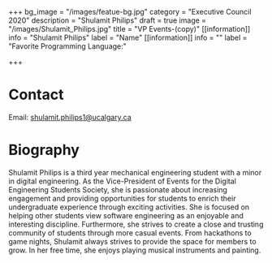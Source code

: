 +++
bg_image = "/images/featue-bg.jpg"
category = "Executive Council 2020"
description = "Shulamit Philips"
draft = true
image = "/images/Shulamit_Philips.jpg"
title = "VP Events-(copy)"
[[information]]
info = "Shulamit Philips"
label = "Name"
[[information]]
info = ""
label = "Favorite Programming Language:"

+++
# Contact

Email: shulamit.philips1@ucalgary.ca

# Biography

Shulamit Philips is a third year mechanical engineering student with a minor in digital engineering. As the Vice-President of Events for the Digital Engineering Students Society, she is passionate about increasing engagement and providing opportunities for students to enrich their undergraduate experience through exciting activities. She is focused on helping other students view software engineering as an enjoyable and interesting discipline. Furthermore, she strives to create a close and trusting community of students through more casual events. From hackathons to game nights, Shulamit always strives to provide the space for members to grow. In her free time, she enjoys playing musical instruments and painting.
